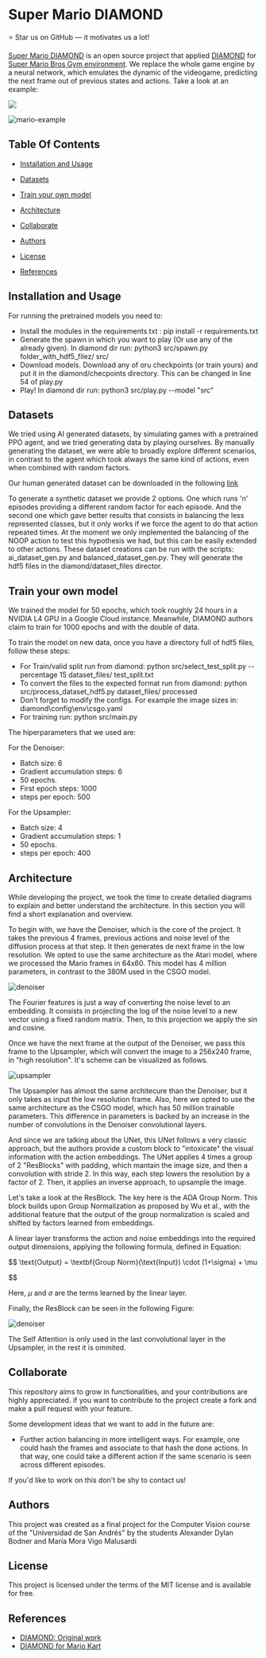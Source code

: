 
# Super Mario DIAMOND

:star: Star us on GitHub — it motivates us a lot!

[ Super Mario DIAMOND](https://github.com/AlexBodner/DIAMOND_SuperMario) is an open source project that applied [DIAMOND](https://github.com/eloialonso/diamond) for [Super Mario Bros Gym environment](https://pypi.org/project/gym-super-mario-bros/). We replace the whole game engine by a neural network, which emulates the dynamic of the videogame, predicting the next frame out of previous states and actions. Take a look at an example:

![](https://github.com/AlexBodner/DIAMOND_SuperMario/blob/main/game.gif)



![mario-example](images/results_example.png)



## Table Of Contents

- [Installation and Usage](#Installation-and-Usage)

- [Datasets](#Datasets)

- [Train your own model](#Train-your-own-model)

- [Architecture](#architecture)

- [Collaborate](#Collaborate)

- [Authors](#Authors)

- [License](#license)
  
- [References](#references)

## Installation and Usage

For running the pretrained models you need to:
- Install the modules in the requirements.txt : pip install -r requirements.txt
- Generate the spawn in which you want to play (Or use any of the already given). In diamond dir run: python3 src/spawn.py folder_with_hdf5_filez/ src/ 
- Download models. Download any of oru checkpoints (or train yours) and put it in the diamond/checpoints directory. This can be changed in line 54 of play.py
- Play! In diamond dir run: python3 src/play.py --model "src"

## Datasets

We tried using AI generated datasets, by simulating games with a pretrained PPO agent, and we tried generating data by playing ourselves. By manually generating the dataset, we were able to broadly explore different scenarios, in contrast to the agent which took always the same kind of actions, even when combined with random factors. 

Our human generated dataset can be downloaded in the following [link](https://drive.google.com/file/d/1e3iiHeJRd64L6WfdF_tFuUqeufu8RMWK/view?usp=sharing)

To generate a synthetic dataset we provide 2 options. One which runs 'n' episodes providing a different random factor for each episode. And the second one which gave better results that consists in balancing the less represented classes,  but it only works if we force the agent to do that action repeated times. At the moment we only implemented the balancing of the NOOP action to test this hypothesis we had, but this can be easily extended to other actions. These dataset creations can be run with the scripts:  ai_dataset_gen.py and balanced_dataset_gen.py. They will generate the hdf5 files in the diamond/dataset_files director.


## Train your own model

We trained the model for 50 epochs, which took roughly 24 hours in a NVIDIA L4 GPU in a Google Cloud instance. Meanwhile, DIAMOND authors claim to train for 1000 epochs and with the double of data.

To train the model on new data, once you have a directory full of hdf5 files, follow these steps:

- For Train/valid split run from diamond: python src/select_test_split.py --percentage 15 dataset_files/ test_split.txt
- To convert the files to the expected format  run from diamond: python src/process_dataset_hdf5.py dataset_files/ processed
- Don't forget to modify the configs. For example the image sizes in: diamond\config\env\csgo.yaml
- For training run: python src/main.py 

The hiperparameters that we used are:

For the Denoiser:
- Batch size: 6
- Gradient accumulation steps: 6
- 50 epochs.
- First epoch steps: 1000
- steps per epoch: 500


For the Upsampler: 

- Batch size: 4
- Gradient accumulation steps: 1
- 50 epochs.
- steps per epoch: 400

## Architecture

While developing the project, we took the time to create detailed diagrams to explain and better understand the architecture. In this section you will find a short explanation and overview.

To begin with, we have the Denoiser, which is the core of the project. It takes the previous 4 frames, previous actions and  noise level of the diffusion process at that step. It then generates de next frame in the low resolution. We opted to use the same architecture as the Atari model, where we processed the Mario frames in 64x60.  This model has 4 million parameters, in contrast to the 380M used in the CSGO model.

![denoiser](images/denoiser.png)

The Fourier features is just a way of converting the noise level to an embedding. It consists in projecting the log of the noise level to a new vector using a fixed random matrix. Then, to this projection we apply the sin and cosine.

Once we have the next frame at the output of the Denoiser, we pass this frame to the Upsampler, which will convert the image to a 256x240 frame, in "high resolution". It's scheme can be visualized as follows.

![upsampler](images/upsampler.png)

The Upsampler has almost the same architecure than the Denoiser, but it only takes as input the low resolution frame. Also, here we opted to use the same architecture as the CSGO model, which has 50 million trainable parameters. This difference in parameters is backed by an increase in the number of convolutions in the Denoiser convolutional layers.

And since we are talking about the UNet, this UNet follows a very classic approach, but the authors provide a custom block to "intoxicate" the visual information with the action embeddings. The UNet applies 4 times a group of 2 "ResBlocks" with padding, which mantain the image size, and then a convolution with stride 2. In this way, each step lowers the resolution by a factor of 2. Then, it applies an inverse approach, to upsample the image. 

Let's take a look at the ResBlock. The key here is the ADA Group Norm. This block builds upon Group Normalization as proposed by Wu et al., with the additional feature that the output of the group normalization is scaled and shifted by factors learned from embeddings. 

A linear layer transforms the action and noise embeddings into the required output dimensions, applying the following formula, defined in Equation:

$$
\text{Output} = \textbf{Group Norm}(\text{Input}) \cdot (1+\sigma) + \mu

$$

Here, $\mu$ and $\sigma$ are the terms learned by the linear layer.

Finally, the ResBlock can be seen in the following Figure:

![denoiser](images/resblock.png)

The Self Attention is only used in the last convolutional layer in the Upsampler, in the rest it is ommited.

## Collaborate

This repository aims to grow in functionalities, and your contributions are highly appreciated. if you want to contribute to the project create a fork and make a pull request with your feature. 

Some development ideas that we want to add in the future are:
- Further action balancing in more intelligent ways. For example, one could hash the frames and associate to that hash the done actions. In that way, one could take a different action if the same scenario is seen across different episodes.

If you'd like to work on this don't be shy to contact us!

## Authors

This project was created as a final project for the Computer Vision course of the "Universidad de San Andrés" by the students Alexander Dylan Bodner and María Mora Vigo Malusardi

## License

This project is licensed under the terms of the MIT license and is available for free.

## References

* [DIAMOND: Original work](https://diamond-wm.github.io/)
* [DIAMOND for Mario Kart](https://github.com/Dere-Wah/AI-MarioKart64)

